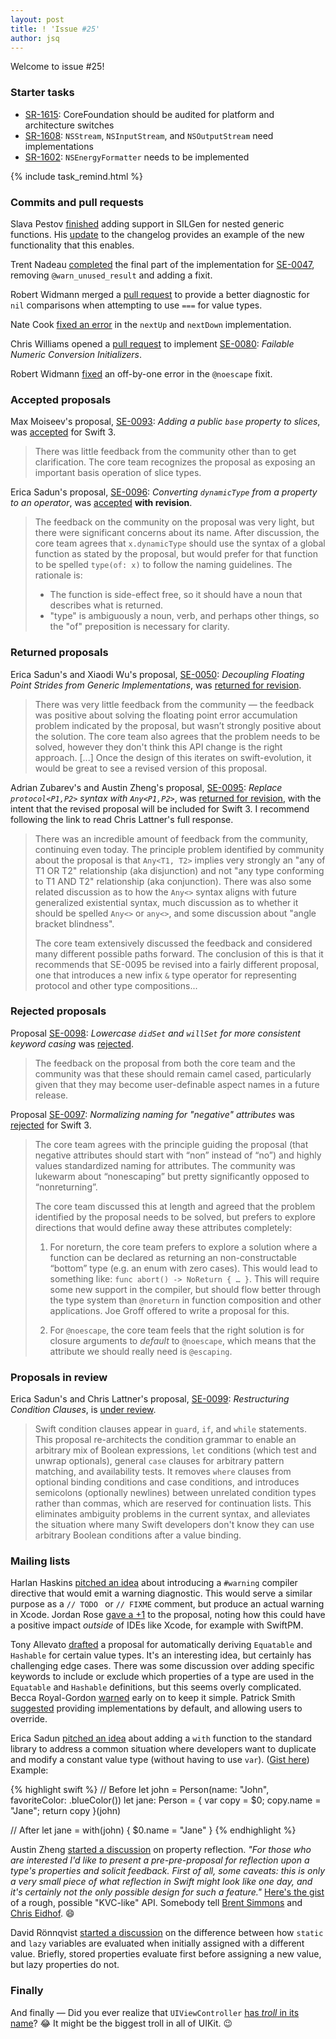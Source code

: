 ```yaml
---
layout: post
title: ! 'Issue #25'
author: jsq
---
```


Welcome to issue #25!

<!--excerpt-->

### Starter tasks

- [SR-1615](https://bugs.swift.org/browse/SR-1615): CoreFoundation should be audited for platform and architecture switches
- [SR-1608](https://bugs.swift.org/browse/SR-1608): `NSStream`, `NSInputStream`, and `NSOutputStream` need implementations
- [SR-1602](https://bugs.swift.org/browse/SR-1602): `NSEnergyFormatter` needs to be implemented

{% include task_remind.html %}

### Commits and pull requests

Slava Pestov [finished](https://github.com/apple/swift/pull/2767) adding support in SILGen for nested generic functions. His [update](https://github.com/apple/swift/commit/d2c8fbea9102e25ed1bf1e39481414c05946f8a5) to the changelog provides an example of the new functionality that this enables.

Trent Nadeau [completed](https://github.com/apple/swift/pull/2760) the final part of the implementation for [SE-0047](https://github.com/apple/swift-evolution/blob/master/proposals/0047-nonvoid-warn.md), removing `@warn_unused_result` and adding a fixit.

Robert Widmann merged a [pull request](https://github.com/apple/swift/pull/2755) to provide a better diagnostic for `nil` comparisons when attempting to use `===` for value types.

Nate Cook [fixed an error](https://github.com/apple/swift/pull/2801) in the `nextUp` and `nextDown` implementation.

Chris Williams opened a [pull request](https://github.com/apple/swift/pull/2742) to implement [SE-0080](https://github.com/apple/swift-evolution/blob/master/proposals/0080-failable-numeric-initializers.md): *Failable Numeric Conversion Initializers*.

Robert Widmann [fixed](https://github.com/apple/swift/pull/2828) an off-by-one error in the `@noescape` fixit.

### Accepted proposals

Max Moiseev's proposal, [SE-0093](https://github.com/apple/swift-evolution/blob/master/proposals/0093-slice-base.md): *Adding a public `base` property to slices*, was [accepted](https://lists.swift.org/pipermail/swift-evolution/Week-of-Mon-20160523/019109.html) for Swift 3.

> There was little feedback from the community other than to get clarification. The core team recognizes the proposal as exposing an important basis operation of slice types.

Erica Sadun's proposal, [SE-0096](https://github.com/apple/swift-evolution/blob/master/proposals/0096-dynamictype.md): *Converting `dynamicType` from a property to an operator*, was [accepted](https://lists.swift.org/pipermail/swift-evolution-announce/2016-June/000180.html) **with revision**.

> The feedback on the community on the proposal was very light, but there were significant concerns about its name.  After discussion, the core team agrees that `x.dynamicType` should use the syntax of a global function as stated by the proposal, but would prefer for that function to be spelled `type(of: x)` to follow the naming guidelines.  The rationale is:
>
> - The function is side-effect free, so it should have a noun that describes what is returned.
> - "type" is ambiguously a noun, verb, and perhaps other things, so the "of" preposition is necessary for clarity.

### Returned proposals

Erica Sadun's and Xiaodi Wu's proposal, [SE-0050](https://github.com/apple/swift-evolution/blob/master/proposals/0050-floating-point-stride.md): *Decoupling Floating Point Strides from Generic Implementations*, was [returned for revision](https://lists.swift.org/pipermail/swift-evolution-announce/2016-May/000178.html).

> There was very little feedback from the community &mdash; the feedback was positive about solving the floating point error accumulation problem indicated by the proposal, but wasn’t strongly positive about the solution.  The core team also agrees that the problem needs to be solved, however they don't think this API change is the right approach. [...] Once the design of this iterates on swift-evolution, it would be great to see a revised version of this proposal.

Adrian Zubarev's and Austin Zheng's proposal, [SE-0095](https://github.com/apple/swift-evolution/blob/master/proposals/0095-any-as-existential.md): *Replace `protocol<P1,P2>` syntax with `Any<P1,P2>`*, was [returned for revision](https://lists.swift.org/pipermail/swift-evolution-announce/2016-June/000182.html), with the intent that the revised proposal will be included for Swift 3. I recommend following the link to read Chris Lattner's full response.

> There was an incredible amount of feedback from the community, continuing even today.  The principle problem identified by community about the proposal is that `Any<T1, T2>` implies very strongly an "any of T1 OR T2" relationship (aka disjunction) and not "any type conforming to T1 AND T2" relationship (aka conjunction).  There was also some related discussion as to how the `Any<>` syntax aligns with future generalized existential syntax, much discussion as to whether it should be spelled `Any<>` or `any<>`, and some discussion about "angle bracket blindness".
>
> The core team extensively discussed the feedback and considered many different possible paths forward.  The conclusion of this is that it recommends that SE-0095 be revised into a fairly different proposal, one that introduces a new infix `&` type operator for representing protocol and other type compositions...

### Rejected proposals

Proposal [SE-0098](https://github.com/apple/swift-evolution/blob/master/proposals/0098-didset-capitalization.md): *Lowercase `didSet` and `willSet` for more consistent keyword casing* was [rejected](https://lists.swift.org/pipermail/swift-evolution-announce/2016-June/000179.html).

> The feedback on the proposal from both the core team and the community was that these should remain camel cased, particularly given that they may become user-definable aspect names in a future release.

Proposal [SE-0097](https://github.com/apple/swift-evolution/blob/master/proposals/0097-negative-attributes.md): *Normalizing naming for "negative" attributes* was [rejected](https://lists.swift.org/pipermail/swift-evolution-announce/2016-June/000181.html) for Swift 3.

> The core team agrees with the principle guiding the proposal (that negative attributes should start with “non” instead of “no”) and highly values standardized naming for attributes.  The community was lukewarm about “nonescaping” but pretty significantly opposed to “nonreturning”.
>
> The core team discussed this at length and agreed that the problem identified by the proposal needs to be solved, but prefers to explore directions that would define away these attributes completely:
>
> 1. For noreturn, the core team prefers to explore a solution where a function can be declared as returning an non-constructable “bottom” type (e.g. an enum with zero cases).  This would lead to something like: `func abort() -> NoReturn { … }`. This will require some new support in the compiler, but should flow better through the type system than `@noreturn` in function composition and other applications.  Joe Groff offered to write a proposal for this.
>
> 2. For `@noescape`, the core team feels that the right solution is for closure arguments to *default* to `@noescape`, which means that the attribute we should really need is `@escaping`.

### Proposals in review

Erica Sadun's and Chris Lattner's proposal, [SE-0099](https://github.com/apple/swift-evolution/blob/master/proposals/0099-conditionclauses.md): *Restructuring Condition Clauses*, is [under review](https://lists.swift.org/pipermail/swift-evolution-announce/2016-May/000177.html).

> Swift condition clauses appear in `guard`, `if`, and `while` statements. This proposal re-architects the condition grammar to enable an arbitrary mix of Boolean expressions, `let` conditions (which test and unwrap optionals), general `case` clauses for arbitrary pattern matching, and availability tests.  It removes `where` clauses from optional binding conditions and case conditions, and introduces semicolons (optionally newlines) between unrelated condition types rather than commas, which are reserved for continuation lists.  This eliminates ambiguity problems in the current syntax, and alleviates the situation where many Swift developers don't know they can use arbitrary Boolean conditions after a value binding.

### Mailing lists

Harlan Haskins [pitched an idea](https://lists.swift.org/pipermail/swift-evolution/Week-of-Mon-20160523/019407.html) about introducing a `#warning` compiler directive that would emit a warning diagnostic. This would serve a similar purpose as a `// TODO ` or `// FIXME` comment, but produce an actual warning in Xcode. Jordan Rose [gave a +1](https://lists.swift.org/pipermail/swift-evolution/Week-of-Mon-20160530/019845.html) to the proposal, noting how this could have a positive impact *outside* of IDEs like Xcode, for example with SwiftPM.

Tony Allevato [drafted](https://lists.swift.org/pipermail/swift-evolution/Week-of-Mon-20160523/018920.html) a proposal for automatically deriving `Equatable` and `Hashable` for certain value types. It's an interesting idea, but certainly has challenging edge cases. There was some discussion over adding specific keywords to include or exclude which properties of a type are used in the `Equatable` and `Hashable` definitions, but this seems overly complicated. Becca Royal-Gordon [warned](https://lists.swift.org/pipermail/swift-evolution/Week-of-Mon-20160523/018971.html) early on to keep it simple. Patrick Smith [suggested](https://lists.swift.org/pipermail/swift-evolution/Week-of-Mon-20160523/019145.html) providing implementations by default, and allowing users to override.

Erica Sadun [pitched an idea](https://lists.swift.org/pipermail/swift-evolution/Week-of-Mon-20160523/018919.html) about adding a `with` function to the standard library to address a common situation where developers want to duplicate and modify a constant value type (without having to use `var`). ([Gist here](https://gist.github.com/erica/96d9c5bb4eaa3ed3b2ff82dc35aa8dae)) Example:

{% highlight swift %}
// Before
let john = Person(name: "John", favoriteColor: .blueColor())
let jane: Person = { var copy = $0; copy.name = "Jane"; return copy }(john)

// After
let jane = with(john) { $0.name = "Jane" }
{% endhighlight %}

Austin Zheng [started a discussion](https://lists.swift.org/pipermail/swift-evolution/Week-of-Mon-20160523/019138.html) on property reflection. *"For those who are interested I'd like to present a pre-pre-proposal for reflection upon a type's properties and solicit feedback. First of all, some caveats: this is only a very small piece of what reflection in Swift might look like one day, and it's certainly not the only possible design for such a feature."* [Here's the gist](https://gist.github.com/austinzheng/699d47f50899b88645f56964c0b7109a) of a rough, possible "KVC-like" API. Somebody tell [Brent Simmons](http://inessential.com/2016/06/01/oldie_praises_the_old_old_ways) and [Chris Eidhof](http://chris.eidhof.nl/post/undo-history-in-swift/). 😄

David Rönnqvist [started a discussion](https://lists.swift.org/pipermail/swift-evolution/Week-of-Mon-20160530/019612.html) on the difference between how `static` and `lazy` variables are evaluated when initially assigned with a different value. Briefly, stored properties evaluate first before assigning a new value, but lazy properties do not.

### Finally

And finally &mdash; Did you ever realize that `UIViewController` [has *troll* in its name](https://twitter.com/ayanonagon/status/736153213146128384)? 😂 It might be the biggest troll in all of UIKit. 😉
